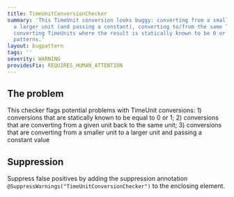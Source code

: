 ```yaml
---
title: TimeUnitConversionChecker
summary: 'This TimeUnit conversion looks buggy: converting from a smaller unit to
  a larger unit (and passing a constant), converting to/from the same TimeUnit, or
  converting TimeUnits where the result is statically known to be 0 or 1 are all buggy
  patterns.'
layout: bugpattern
tags: ''
severity: WARNING
providesFix: REQUIRES_HUMAN_ATTENTION
---
```


<!--
*** AUTO-GENERATED, DO NOT MODIFY ***
To make changes, edit the @BugPattern annotation or the explanation in docs/bugpattern.
-->

## The problem
This checker flags potential problems with TimeUnit conversions: 1) conversions that are statically known to be equal to 0 or 1; 2) conversions that are converting from a given unit back to the same unit; 3) conversions that are converting from a smaller unit to a larger unit and passing a constant value

## Suppression
Suppress false positives by adding the suppression annotation `@SuppressWarnings("TimeUnitConversionChecker")` to the enclosing element.
